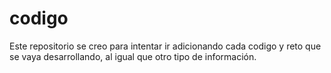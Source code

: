 # codigo
Este repositorio se creo para intentar ir adicionando cada codigo y reto que se vaya desarrollando, al igual que otro tipo de información.
